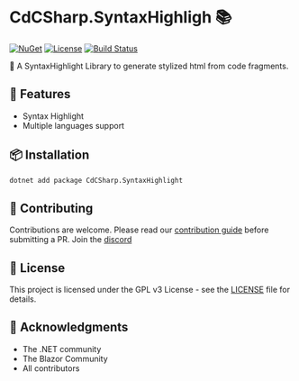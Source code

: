 # CdCSharp.SyntaxHighligh 📚

[![NuGet](https://img.shields.io/nuget/v/CdCSharp.SyntaxHighlight.svg)](https://www.nuget.org/packages/CdCSharp.SyntaxHighlight)
[![License](https://img.shields.io/github/license/smaicas/CdCSharp.SyntaxHighlight)](LICENSE)
[![Build Status](https://img.shields.io/github/actions/workflow/status/smaicas/CdCSharp.SyntaxHighlight/dotnet.yml?branch=<BRANCH>)](https://github.com/smaicas/CdCSharp.SyntaxHighlight/actions/workflows/dotnet.yml)

🚀 A SyntaxHighlight Library to generate stylized html from code fragments.

## 🌟 Features

- Syntax Highlight
- Multiple languages support

## 📦 Installation

```bash
dotnet add package CdCSharp.SyntaxHighlight
```

## 🤝 Contributing

Contributions are welcome. Please read our [contribution guide](https://github.com/smaicas/CdCSharp.SyntaxHighlight/blob/master/CONTRIBUTE.md) before submitting a PR.
Join the [discord](https://discord.gg/MpUfe7zD)

## 📄 License

This project is licensed under the GPL v3 License - see the [LICENSE](https://github.com/smaicas/CdCSharp.SyntaxHighlight/blob/master/LICENSE) file for details.

## 🙏 Acknowledgments

- The .NET community
- The Blazor Community
- All contributors

